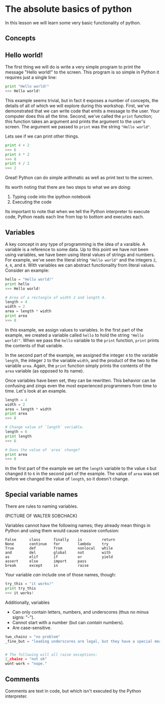 The absolute basics of python
=============================
In this lesson we will learn some very basic functionality of python.

Concepts
--------


Hello world!
------------
The first thing we will do is write a very simple program to print the message "Hello world!" to the screen. This program is so simple in Python it requires just a single line:

```python
print "Hello world!"
>>> Hello world!
```

This example seems trivial, but in fact it exposes a number of concepts, the details of all of which we will explore during this workshop. First, we've demonstrated that we can write code that emits a message to the user. Your computer does this all the time. Second, we've called the `print` function; this function takes an argument and prints the argument to the user's screen. The argument we passed to `print` was the string `"Hello world"`.

Lets see if we can print other things.

```python
print 4 + 2
>>> 6
print 4 * 2
>>> 8
print 4 / 2
>>> 2
```

Great! Python can do simple arithmatic as well as print text to the screen.

Its worth noting that there are two steps to what we are doing:

1. Typing code into the ipython notebook
2. Executing the code

Its important to note that when we tell the Python interpreter to execute code, Python reads each line from top to bottom and executes each.


Variables
---------
A key concept in any type of programming is the idea of a varaible. A variable is a reference to some data. Up to this point we have not been using variables, we have been using literal values of strings and numbers. For example, we've seen the literal string `"Hello world"` and the integers `2`, `4`, `6`, and `8`. With variables we can abstract functionality from literal values. Consider an example:

```python
hello = "Hello world!"
print hello
>>> Hello world!

# Area of a rectangle of width 2 and length 4.
length = 4
width = 2
area = length * width
print area
>>> 8
```

In this example, we assign values to variables. In the first part of the example, we created a variable called `hello` to hold the string `"Hello world!"`. When we pass the `hello` variable to the `print` function, `print` prints the contents of that variable.

In the second part of the example, we assigned the integer `4` to the variable `length`, the integer `2` to the variable `width`, and the product of the two to the variable `area`. Again, the `print` function simply prints the contents of the `area` variable (as opposed to its name).

Once variables have been set, they can be rewritten. This behavior can be confusing and zings even the most experienced programmers from time to time. Let's look at an example.

```python
length = 4
width = 2
area = length * width
print area
>>> 8

# Change value of `length` variable.
length = 6
print length
>>> 6

# Does the value of `area` change?
print area
>>> 8
```

In the first part of the example we set the `length` variable to the value `4` but changed it to `6` in the second part of the example. The value of `area` was set before we changed the value of `length`, so it doesn't change.


Special variable names
----------------------
There are rules to naming variables.

(PICTURE OF WALTER SOBCHACK)

Variables cannot have the following names; they already mean things in Python and using them would cause massive confusion:

    False      class      finally    is         return
    None       continue   for        lambda     try
    True       def        from       nonlocal   while
    and        del        global     not        with
    as         elif       if         or         yield
    assert     else       import     pass
    break      except     in         raise

Your variable *can* include one of those names, though:

```python
try_this = "it works!"
print try_this
>>> it works!
```

Additionally, variables

* Can only contain letters, numbers, and underscores (thus no minus signs: "-").
* Cannot start with a number (but can *contain* numbers).
* Are case-sensitive.

```python
two_chainz = "no problem"
_fine_but = "leading underscores are legal, but they have a special meaning"


# The following will all raise exceptions:
2_chainz = "not ok"
wont-work = "nope."
```


Comments
--------
Comments are text in code, but which isn't executed by the Python interpreter.
